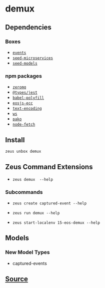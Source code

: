 
demux
====================






## Dependencies
### Boxes
* [`events`](events.md)
* [`seed-microservices`](seed-microservices.md)
* [`seed-models`](seed-models.md)
### npm packages
* [`zeromq`](http://npmjs.com/package/zeromq)
* [`@types/jest`](http://npmjs.com/package/@types/jest)
* [`babel-polyfill`](http://npmjs.com/package/babel-polyfill)
* [`eosjs-ecc`](http://npmjs.com/package/eosjs-ecc)
* [`text-encoding`](http://npmjs.com/package/text-encoding)
* [`ws`](http://npmjs.com/package/ws)
* [`pako`](http://npmjs.com/package/pako)
* [`node-fetch`](http://npmjs.com/package/node-fetch)


## Install
```bash
zeus unbox demux
```



## Zeus Command Extensions
* ```zeus demux  --help```
### Subcommands
* ```zeus create captured-event --help```

* ```zeus run demux --help```

* ```zeus start-localenv 15-eos-demux --help```

## Models
### New Model Types
* captured-events


## [Source](https://github.com/liquidapps-io/zeus-sdk/tree/master/boxes/groups/microservices/demux)